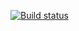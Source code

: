 [![Build status](https://ci.appveyor.com/api/projects/status/uynlq9yn0aj8ic8i?svg=true)](https://ci.appveyor.com/project/lenokst/api-ci)
